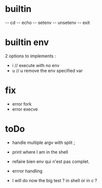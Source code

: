 # builtin 
-- cd
-- echo
-- setenv
-- unsetenv
-- exit

# builtin env
2 options to implements : 
- i // execute with no env
- u // u remove the env specified var



# fix 
- error fork 
- error execve


# toDo 
- handle multiple argv with split ;
- print where I am in the shell
- refaire bien env qui n'est pas complet.
- errror handling 

- I will do now the big test ? in shell or in c ?